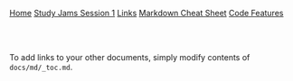 [Home](/)
[Study Jams Session 1](/docs/session1)
[Links](/docs/links)
[Markdown Cheat Sheet](/docs/cheat-sheet)
[Code Features](/docs/code-features)

<br><br>

To add links to your other documents, simply
modify contents of `docs/md/_toc.md`.
